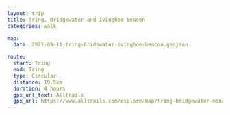```yaml
---
layout: trip
title: Tring, Bridgewater and Ivinghoe Beacon
categories: walk

map:
  data: 2021-09-11-tring-bridewater-ivinghoe-beacon.geojson

route:
  start: Tring
  end: Tring
  type: Circular
  distance: 19.5km
  duration: 4 hours
  gpx_url_text: AllTrails
  gpx_url: https://www.alltrails.com/explore/map/tring-bridgewater-monument-and-ivinghoe-beacon-cacad2a?u=m&sh=xr4vxe
---
```

